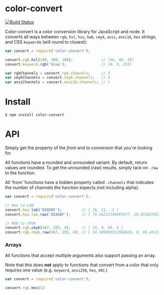 # color-convert

[![Build Status](https://travis-ci.org/Qix-/color-convert.svg?branch=master)](https://travis-ci.org/Qix-/color-convert)

Color-convert is a color conversion library for JavaScript and node.
It converts all ways between `rgb`, `hsl`, `hsv`, `hwb`, `cmyk`, `ansi`, `ansi16`, `hex` strings, and CSS `keyword`s (will round to closest):

```js
var convert = require('color-convert');

convert.rgb.hsl(140, 200, 100);             // [96, 48, 59]
convert.keyword.rgb('blue');                // [0, 0, 255]

var rgbChannels = convert.rgb.channels;     // 3
var cmykChannels = convert.cmyk.channels;   // 4
var ansiChannels = convert.ansi16.channels; // 1
```

# Install

```console
$ npm install color-convert
```

# API

Simply get the property of the _from_ and _to_ conversion that you're looking for.

All functions have a rounded and unrounded variant. By default, return values are rounded. To get the unrounded (raw) results, simply tack on `.raw` to the function.

All 'from' functions have a hidden property called `.channels` that indicates the number of channels the function expects (not including alpha).

```js
var convert = require('color-convert');

// Hex to LAB
convert.hex.lab('DEADBF');         // [ 76, 21, -2 ]
convert.hex.lab.raw('DEADBF');     // [ 75.56213190997677, 20.653827952644754, -2.290532499330533 ]

// RGB to CMYK
convert.rgb.cmyk(167, 255, 4);     // [ 35, 0, 98, 0 ]
convert.rgb.cmyk.raw(167, 255, 4); // [ 34.509803921568626, 0, 98.43137254901961, 0 ]
```

### Arrays
All functions that accept multiple arguments also support passing an array.

Note that this does **not** apply to functions that convert from a color that only requires one value (e.g. `keyword`, `ansi256`, `hex`, etc.)

```js
var convert = require('color-convert');

convert.rgb.hex(12